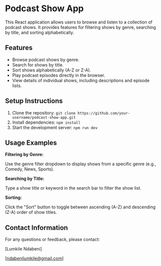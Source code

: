 # Podcast Show App

This React application allows users to browse and listen to a collection of podcast shows. It provides features for filtering shows by genre, searching by title, and sorting alphabetically.

## Features

*   Browse podcast shows by genre.
*   Search for shows by title.
*   Sort shows alphabetically (A-Z or Z-A).
*   Play podcast episodes directly in the browser.
*   View details of individual shows, including descriptions and episode lists.

## Setup Instructions

1.  Clone the repository: `git clone https://github.com/your-username/podcast-show-app.git`
2.  Install dependencies: `npm install`
3.  Start the development server: `npm run dev`

## Usage Examples

**Filtering by Genre:**

Use the genre filter dropdown to display shows from a specific genre (e.g., Comedy, News, Sports).

**Searching by Title:**

Type a show title or keyword in the search bar to filter the show list.

**Sorting:**

Click the "Sort" button to toggle between ascending (A-Z) and descending (Z-A) order of show titles.

## Contact Information

For any questions or feedback, please contact:

[Lumkile Ndabeni]

[ndabenilumkile@gmail.com]